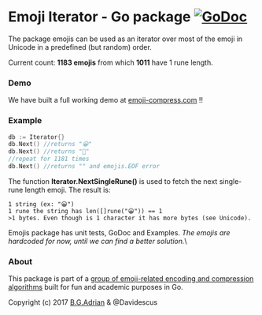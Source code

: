 # Emoji Iterator - Go package  [![GoDoc](https://godoc.org/golang.org/x/tools/cmd/godoc?status.svg)](https://godoc.org/github.com/bgadrian/emoji-compress/emojis)
The package emojis can be used as an iterator over most of the emoji in Unicode in a predefined (but random) order.

Current count: **1183 emojis** from which **1011** have 1 rune length.

### Demo
We have built a full working demo at [emoji-compress.com](https://emoji-compress.com/) ‼

### Example 
```go
db := Iterator{}
db.Next() //returns "😀"
db.Next() //returns "😬"
//repeat for 1181 times
db.Next() //returns "" and emojis.EOF error
```

The function **Iterator.NextSingleRune()** is used to fetch the next single-rune length emoji. The result is:
```
1 string (ex: "😀")
1 rune the string has len([]rune("😀")) == 1
>1 bytes. Even though is 1 character it has more bytes (see Unicode).
```

Emojis package has unit tests, GoDoc and Examples.
*The emojis are hardcoded for now, until we can find a better solution.*\

### About
This package is part of a [group of emoji-related encoding and compression algorithms](https://github.com/bgadrian/emoji-compress) built for fun and academic purposes in Go.

Copyright (c) 2017 [B.G.Adrian](https://coder.today) & @Davidescus
